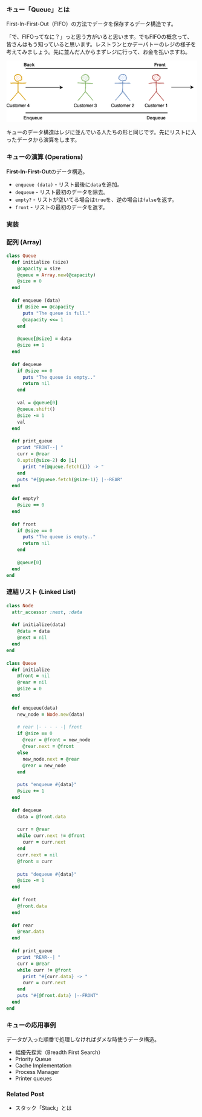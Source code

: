 ### キュー「Queue」とは

First-In-First-Out（FIFO）の方法でデータを保存するデータ構造です。

「で、FIFOってなに？」っと思う方がいると思います。でもFIFOの概念って、皆さんはもう知っていると思います。レストランとかデーパトーのレジの様子を考えてみましょう。先に並んだ人からまずレジに行って、お金を払いますね。

<center>
<img src="assets/data-structure/queue/queue-1.png" alt="Customer Queue" /> <br />
</center>

キューのデータ構造はレジに並んでいる人たちの形と同じです。先にリストに入ったデータから演算をします。

### キューの演算 (Operations)
**First-In-First-Out**のデータ構造。

- `enqueue (data)` - リスト最後に`data`を追加。
- `dequeue` - リスト最初のデータを除去。
- `empty?` - リストが空いてる場合は`true`を、逆の場合は`false`を返す。
- `front` - リストの最初のデータを返す。

### 実装

### 配列 (Array)
```rb
class Queue
  def initialize (size)
    @capacity = size
    @queue = Array.new(@capacity)
    @size = 0
  end

  def enqueue (data)
    if @size == @capacity
      puts "The queue is full."
      @capacity <<= 1
    end

    @queue[@size] = data
    @size += 1
  end

  def dequeue
    if @size == 0
      puts "The queue is empty.."
      return nil
    end

    val = @queue[0]
    @queue.shift()
    @size -= 1
    val
  end

  def print_queue
    print "FRONT--| "
    curr = @rear
    0.upto(@size-2) do |i|
      print "#{@queue.fetch(i)} -> "
    end
    puts "#{@queue.fetch(@size-1)} |--REAR"
  end

  def empty?
    @size == 0
  end

  def front
    if @size == 0
      puts "The queue is empty.."
      return nil
    end

    @queue[0]
  end
end
```

### 連結リスト (Linked List)
```rb
class Node
  attr_accessor :next, :data

  def initialize(data)
    @data = data
    @next = nil
  end
end

class Queue
  def initialize
    @front = nil
    @rear = nil
    @size = 0
  end

  def enqueue(data)
    new_node = Node.new(data)

    # rear |- - - - -| front
    if @size == 0
      @rear = @front = new_node
      @rear.next = @front
    else
      new_node.next = @rear
      @rear = new_node
    end

    puts "enqueue #{data}"
    @size += 1
  end

  def dequeue
    data = @front.data

    curr = @rear
    while curr.next != @front
      curr = curr.next
    end
    curr.next = nil
    @front = curr

    puts "dequeue #{data}"
    @size -= 1
  end

  def front
    @front.data
  end

  def rear
    @rear.data
  end

  def print_queue
    print "REAR--| "
    curr = @rear
    while curr != @front
      print "#{curr.data} -> "
      curr = curr.next
    end
    puts "#{@front.data} |--FRONT"
  end
end
```

### キューの応用事例

データが入った順番で処理しなければダメな時使うデータ構造。

- 幅優先探索（Breadth First Search）
- Priority Queue
- Cache Implementation
- Process Manager
- Printer queues

### Related Post
- <router-link to="./jap-stack">スタック「Stack」とは</router-link>